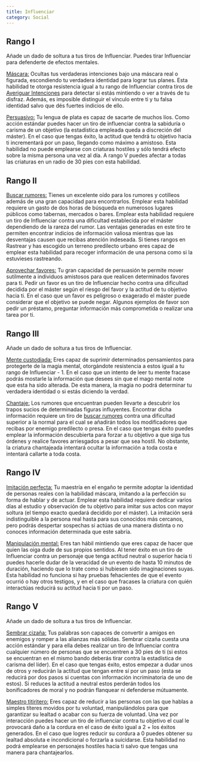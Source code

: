 ```yaml
---
title: Influenciar
category: Social
---
```


## Rango I

Añade un dado de soltura a tus tiros de Influenciar. Puedes tirar Influenciar para defenderte de efectos mentales.

<u>Máscara:</u> Ocultas tus verdaderas intenciones bajo una máscara real o figurada, escondiendo tu verdadera identidad para lograr tus planes. Esta habilidad te otorga resistencia igual a tu rango de Influenciar contra tiros de [Averiguar Intenciones](https://raldamain.com/rules/Crear%20personajes/talentos.html#averiguar-intenciones-sab) para detectar si estás mintiendo o ver a través de tu disfraz. Además, es imposible distinguir el vínculo entre ti y tu falsa identidad salvo que dés fuertes indicios de ello. 

<u>Persuasivo:</u> Tu lengua de plata es capaz de sacarte de muchos líos. Como acción estándar puedes hacer un tiro de influenciar contra la sabiduría o carisma de un objetivo (la estadística empleada queda a discreción del máster). En el caso que tengas éxito, la actitud que tendrá tu objetivo hacia ti incrementará por un paso, llegando como máximo a amistoso. Esta habilidad no puede emplearse con criaturas hostiles y sólo tendrá efecto sobre la misma persona una vez al día. A rango V puedes afectar a todas las criaturas en un radio de 30 pies con esta habilidad.

## Rango II

<u>Buscar rumores:</u> Tienes un excelente oído para los rumores y cotilleos además de una gran capacidad para encontrarlos. Emplear esta habilidad requiere un gasto de dos horas de búsqueda en numerosos lugares públicos como tabernas, mercados o bares. Emplear esta habilidad requiere un tiro de Influenciar contra una dificultad establecida por el máster dependiendo de la rareza del rumor. Las ventajas generadas en este tiro te permiten encontrar indicios de información valiosa mientras que las desventajas causen que recibas atención indeseada. Si tienes rangos en Rastrear y has escogido un terreno predilecto urbano eres capaz de emplear esta habilidad para recoger información de una persona como si la estuvieses rastreando.

<u>Aprovechar favores:</u> Tu gran capacidad de persuasión te permite mover sutilmente a individuos amistosos para que realicen determinados favores para ti. Pedir un favor es un tiro de Influenciar hecho contra una dificultad decidida por el máster según el riesgo del favor y la actitud de tu objetivo hacia ti. En el caso que un favor es peligroso o exagerado el máster puede considerar que el objetivo se puede negar. Algunos ejemplos de favor son pedir un préstamo, preguntar información más comprometida o realizar una tarea por ti.

## Rango III

Añade un dado de soltura a tus tiros de Influenciar.

<u>Mente custodiada:</u> Eres capaz de suprimir determinados pensamientos para protegerte de la magia mental, otorgándote resistencia a estos igual a tu rango de Influenciar - 1. En el caso que un intento de leer tu mente fracase podrás mostarle la información que desees sin que el mago mental note que esta ha sido alterada. De esta manera, la magia no podrá determinar tu verdadera identidad o si estás diciendo la verdad.

<u>Chantaje:</u> Los rumores que encuentran pueden llevarte a descubrir los trapos sucios de determinadas figuras influyentes. Encontrar dicha información requiere un tiro de [buscar rumores](https://raldamain.com/rules/Rangos/Social/influenciar.html#rango-ii) contra una dificultad superior a la normal para el cual se añadirán todos los modificadores que recibas por enemigo predilecto o presa. En el caso que tengas éxito puedes emplear la información descubierta para forzar a tu objetivo a que siga tus órdenes y realice favores arriesgados a pesar que sea hostil. No obstante, la criatura chantajeada intentará ocultar la información a toda costa e intentará callarte a toda costa.

## Rango IV

<u>Imitación perfecta:</u> Tu maestría en el engaño te permite adoptar la identidad de personas reales con la habilidad máscara, imitando a la perfección su forma de hablar y de actuar. Emplear esta habilidad requiere dedicar varios días al estudio y observación de tu objetivo para imitar sus actos con mayor soltura (el tiempo exacto quedará decidido por el máster). La imitación será indistinguible a la persona real hasta para sus conocidos más cercanos, pero podrás despertar sospechas si actúas de una manera distinta o no conoces información determinada que este sabría. 

<u>Manipulación mental:</u> Eres tan hábil mintiendo que eres capaz de hacer que quien las oiga dude de sus propios sentidos. Al tener éxito en un tiro de Influenciar contra un personaje que tenga actitud neutral o superior hacia ti puedes hacerle dudar de la veracidad de un evento de hasta 10 minutos de duración, haciendo que lo trate como si hubiesen sido imaginaciones suyas. Esta habilidad no funciona si hay pruebas fehacientes de que el evento ocurrió o hay otros testigos, y en el caso que fracases la criatura con quién interactúas reducirá su actitud hacia ti por un paso. 

## Rango V

Añade un dado de soltura a tus tiros de Influenciar.

<u>Sembrar cizaña:</u> Tus palabras son capaces de convertir a amigos en enemigos y romper a las alianzas más sólidas. Sembrar cizaña cuesta una acción estándar y para ella debes realizar un tiro de Influenciar contra cualquier número de personas que se encuentren a 30 pies de ti (si estos se encuentran en el mismo bando deberás tirar contra la estadística de carisma del líder). En el caso que tengas éxito, estos empezar a dudar unos de otros y reducirán la actitud que tengan entre sí por un paso (esta se reducirá por dos pasos si cuentas con información incriminatoria de uno de estos). Si reduces la actitud a neutral estos perderán todos los bonificadores de moral y no podrán flanquear ni defenderse mútuamente. 

<u>Maestro titiritero:</u> Eres capaz de reducir a las personas con las que hablas a simples títeres movidos por tu voluntad, manipulándolos para que garantizar su lealtad o acabar con su fuerza de voluntad. Una vez por interacción puedes hacer un tiro de influenciar contra tu objetivo el cual le provocará daño a la cordura en el caso de éxito igual a 2 + los éxitos generados. En el caso que logres reducir su cordura a 0 puedes obtener su lealtad absoluta e incondicional o forzarla a suicidarse. Esta habilidad no podrá emplearse en personajes hostiles hacia ti salvo que tengas una manera para chantajearlos.